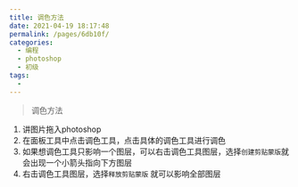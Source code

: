 ```yaml
---
title: 调色方法
date: 2021-04-19 18:17:48
permalink: /pages/6db10f/
categories:
  - 编程
  - photoshop
  - 初级
tags:
  - 
---
```


> 调色方法

1. 讲图片拖入photoshop
2. 在面板工具中点击调色工具，点击具体的调色工具进行调色
3. 如果想调色工具只影响一个图层，可以右击调色工具图层，选择`创建剪贴蒙版`就会出现一个小箭头指向下方图层
4. 右击调色工具图层，选择`释放剪贴蒙版` 就可以影响全部图层